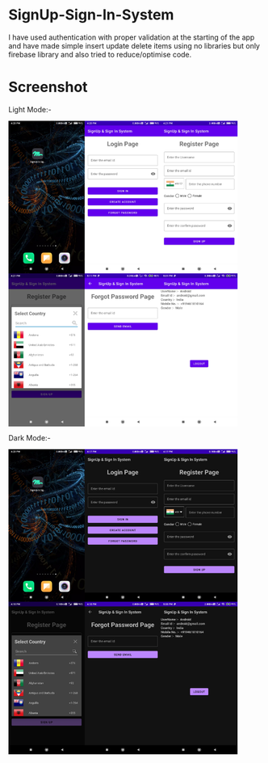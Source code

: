 # SignUp-Sign-In-System
I have used authentication with proper validation at the starting of the app and have made simple insert update delete items using no libraries but only firebase library and also tried to reduce/optimise code.
# Screenshot
Light Mode:-
<div style="display:flex;">
<img alt="App image" src="screenshot/app_logo.jpg" width="30%">
<img alt="Login Page" src="screenshot/login_page_light.jpg" width="30%">
<img alt="Register Page" src="screenshot/register_page_light.jpg" width="30%">
</div>

<div style="display:flex;">
<img alt="Country Dialog" src="screenshot/country_select_light.jpg" width="30%">
<img alt="Forgot Password Page" src="screenshot/forgot_page_light.jpg" width="30%">
<img alt="Main Page" src="screenshot/main_page_light.jpg" width="30%">
</div>



Dark Mode:-
<div style="display:flex;">
<img alt="App image" src="screenshot/app_logo.jpg" width="30%">
<img alt="Login Page" src="screenshot/login_page_dark.jpg" width="30%">
<img alt="Register Page" src="screenshot/register_page_dark.jpg" width="30%">
</div>
<div style="display:flex;">
<img alt="Country Dialog" src="screenshot/country_select_dark.jpg" width="30%">
<img alt="Forgot Password Page" src="screenshot/forgot_page_dark.jpg" width="30%">
<img alt="Main Page" src="screenshot/main_page_dark.jpg" width="30%">
</div>